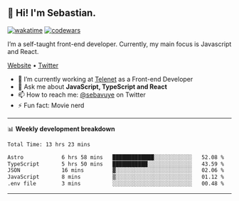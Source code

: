 ## 👋 Hi! I'm Sebastian.

[![wakatime](https://wakatime.com/badge/user/df0036c6-328a-4a39-be9b-e49417ed22a1.svg)](https://wakatime.com/@df0036c6-328a-4a39-be9b-e49417ed22a1)
[![codewars](https://www.codewars.com/users/sebavuye/badges/small)](https://www.codewars.com/users/sebavuye)

I’m a self-taught front-end developer. Currently, my main focus is Javascript and React.

[Website](https://sebastianvuye.be) • [Twitter](https://twitter.com/sebavuye)

- 🔭 I’m currently working at [Telenet](https://telenet.be/) as a Front-end Developer
- 💬 Ask me about **JavaScript, TypeScript and React**
- 📫 How to reach me: [@sebavuye](https://twitter.com/sebavuye) on Twitter
- ⚡ Fun fact: Movie nerd

-------

📊 **Weekly development breakdown**

<!--START_SECTION:waka-->

```txt
Total Time: 13 hrs 23 mins

Astro            6 hrs 58 mins   █████████████░░░░░░░░░░░░   52.08 %
TypeScript       5 hrs 50 mins   ███████████░░░░░░░░░░░░░░   43.59 %
JSON             16 mins         ▓░░░░░░░░░░░░░░░░░░░░░░░░   02.06 %
JavaScript       8 mins          ▒░░░░░░░░░░░░░░░░░░░░░░░░   01.12 %
.env file        3 mins          ░░░░░░░░░░░░░░░░░░░░░░░░░   00.48 %
```

<!--END_SECTION:waka-->
-------
